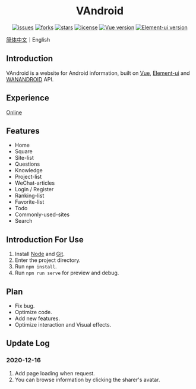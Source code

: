 <h1 align="center">VAndroid</h1>
<p align="center">
    <a href="https://github.com/ASCII13/VAndroid/issues"><img alt="issues" src="https://img.shields.io/github/issues/ASCII13/VAndroid"></a>
    <a href="https://github.com/ASCII13/VAndroid/network"><img alt="forks" src="https://img.shields.io/github/forks/ASCII13/VAndroid"></a>
    <a href="https://github.com/ASCII13/VAndroid/stargazers"><img alt="stars" src="https://img.shields.io/github/stars/ASCII13/VAndroid"></a>
    <a href="https://github.com/ASCII13/VAndroid"><img alt="license" src="https://img.shields.io/github/license/ASCII13/VAndroid"></a>
    <a href="https://cn.vuejs.org"><img alt="Vue version" src="https://img.shields.io/badge/Vue-2.6.11-brightgreen"></a>
    <a href="https://element.eleme.io/"><img alt="Element-ui version" src="https://img.shields.io/badge/Element--ui-2.4.5-brightgreen"></a>
</p>

[简体中文](./README.md)｜English

## Introduction
VAndroid is a website for Android information, built on [Vue](https://cn.vuejs.org/), [Element-ui](https://element.eleme.io/) and [WANANDROID](https://www.wanandroid.com/) API.

## Experience
[Online](http://119.45.40.227/v-android)

## Features
- Home
- Square
- Site-list
- Questions
- Knowledge
- Project-list
- WeChat-articles
- Login / Register
- Ranking-list
- Favorite-list
- Todo
- Commonly-used-sites
- Search

## Introduction For Use
1. Install [Node](https://nodejs.org/en/) and [Git](https://git-scm.com/).
2. Enter the project directory.
3. Run `npm install`.
4. Run `npm run serve` for preview and debug.

## Plan
- Fix bug.
- Optimize code.
- Add new features.
- Optimize interaction and Visual effects.

## Update Log
### 2020-12-16
1. Add page loading when request.
2. You can browse information by clicking the sharer's avatar.